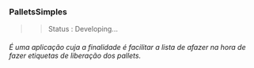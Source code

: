 ### PalletsSimples

>> Status : Developing...

###### É uma aplicação cuja a finalidade é facilitar a lista de afazer na hora de fazer etiquetas de liberação dos pallets. 
